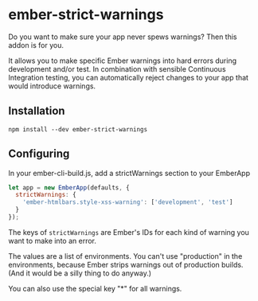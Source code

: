 # ember-strict-warnings

Do you want to make sure your app never spews warnings? Then this addon is for you. 

It allows you to make specific Ember warnings into hard errors during development and/or test. In combination with sensible Continuous Integration testing, you can automatically reject changes to your app that would introduce warnings.

## Installation

`npm install --dev ember-strict-warnings`

## Configuring

In your ember-cli-build.js, add a strictWarnings section to your EmberApp

```js
let app = new EmberApp(defaults, {
  strictWarnings: {
    'ember-htmlbars.style-xss-warning': ['development', 'test']
  }
});
```

The keys of `strictWarnings` are Ember's IDs for each kind of warning you want to make into an error. 

The values are a list of environments. You can't use "production" in the environments, because Ember strips warnings out of production builds. (And it would be a silly thing to do anyway.)

You can also use the special key "*" for all warnings.



